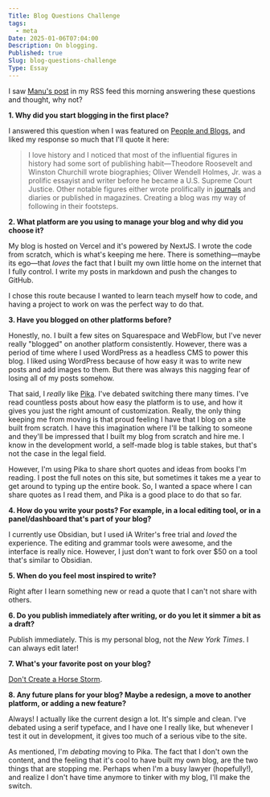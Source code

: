```yaml
---
Title: Blog Questions Challenge
tags:
  - meta
Date: 2025-01-06T07:04:00
Description: On blogging.
Published: true
Slug: blog-questions-challenge
Type: Essay
---
```

I saw [Manu's post](https://manuelmoreale.com/blog-questions-challenge) in my RSS feed this morning answering these questions and thought, why not?

**1. Why did you start blogging in the first place?**

I answered this question when I was featured on [People and Blogs](https://manuelmoreale.com/pb-dalton-mabery), and liked my response so much that I'll quote it here:

> I love history and I noticed that most of the influential figures in history had some sort of publishing habit—Theodore Roosevelt and Winston Churchill wrote biographies; Oliver Wendell Holmes, Jr. was a prolific essayist and writer before he became a U.S. Supreme Court Justice. Other notable figures either wrote prolifically in [journals](https://bookshop.org/p/books/steinbeck-a-life-in-letters-john-steinbeck/967840##) and diaries or published in magazines. Creating a blog was my way of following in their footsteps.

**2. What platform are you using to manage your blog and why did you choose it?**

My blog is hosted on Vercel and it's powered by NextJS. I wrote the code from scratch, which is what's keeping me here. There is something—maybe its ego—that *loves* the fact that I built my own little home on the internet that I fully control. I write my posts in markdown and push the changes to GitHub.

I chose this route because I wanted to learn teach myself how to code, and having a project to work on was the perfect way to do that.

**3. Have you blogged on other platforms before?**

Honestly, no. I built a few sites on Squarespace and WebFlow, but I've never really "blogged" on another platform consistently. However, there was a period of time where I used WordPress as a headless CMS to power this blog. I liked using WordPress because of how easy it was to write new posts and add images to them. But there was always this nagging fear of losing all of my posts somehow.

That said, I *really* like [Pika](https://pika.page/). I've debated switching there many times. I've read countless posts about how easy the platform is to use, and how it gives you just the right amount of customization. Really, the only thing keeping me from moving is that proud feeling I have that I blog on a site built from scratch. I have this imagination where I'll be talking to someone and they'll be impressed that I built my blog from scratch and hire me. I know in the development world, a self-made blog is table stakes, but that's not the case in the legal field.

However, I'm using Pika to share short quotes and ideas from books I'm reading. I post the full notes on this site, but sometimes it takes me a year to get around to typing up the entire book. So, I wanted a space where I can share quotes as I read them, and Pika is a good place to do that so far.

**4. How do you write your posts? For example, in a local editing tool, or in a panel/dashboard that's part of your blog?**

I currently use Obsidian, but I used iA Writer's free trial and *loved* the experience. The editing and grammar tools were awesome, and the interface is really nice. However, I just don't want to fork over $50 on a tool that's similar to Obsidian.

**5. When do you feel most inspired to write?**

Right after I learn something new or read a quote that I can't not share with others.

**6. Do you publish immediately after writing, or do you let it simmer a bit as a draft?**

Publish immediately. This is my personal blog, not the *New York Times*. I can always edit later!

**7. What's your favorite post on your blog?**

[Don't Create a Horse Storm](https://www.dltn.io/posts/dont-create-a-horse-storm).

**8. Any future plans for your blog? Maybe a redesign, a move to another platform, or adding a new feature?**

Always! I actually like the current design a lot. It's simple and clean. I've debated using a serif typeface, and I have one I really like, but whenever I test it out in development, it gives too much of a serious vibe to the site.

As mentioned, I'm *debating* moving to Pika. The fact that I don't own the content, and the feeling that it's cool to have built my own blog, are the two things that are stopping me. Perhaps when I'm a busy lawyer (hopefully!), and realize I don't have time anymore to tinker with my blog, I'll make the switch.